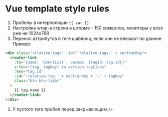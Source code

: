 # Vue template style rules

1. Пробелы в интерполяции `{{ var }}`
1. Настройка wrap-а строки в шторме - 150 символов, мониторы у всех уже не 1024х768
1. Перенос аттрибутов в теге шаблона, если они не влезают по длинне
Пример:
```html
<div class="relative-tags" :id="'relative-tags-' + sectionKey">
  <router-link
    :to="{name: 'EventList', params: {tagId: tag.id}}"
    v-for="(tag, tagKey) in section.tagLinks"
    :key="tag.id"
    :id="'relative-tag-' + sectionKey + '-' + tagKey"
    class="btn btn-light"
  >
    {{ tag.name }}
  </router-link>
</div>
```
1. У пустого тега пробел перед закрывающим `/>`
